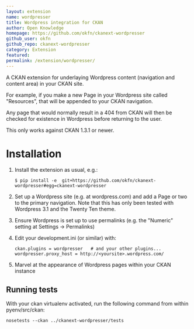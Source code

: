 ```yaml
---
layout: extension
name: wordpresser
title: Wordpress integration for CKAN
author: Open Knowledge
homepage: https://github.com/okfn/ckanext-wordpresser
github_user: okfn
github_repo: ckanext-wordpresser
category: Extension
featured: 
permalink: /extension/wordpresser/
---
```



A CKAN extension for underlaying Wordpress content (navigation and content area) in your CKAN site.

For example, if you make a new Page in your Wordpress site called "Resources", that will be appended to your CKAN navigation.

Any page that would normally result in a 404 from CKAN will then be checked for existence in Wordpress before returning to the user.

This only works against CKAN 1.3.1 or newer.

Installation
============

1.  Install the extension as usual, e.g.:

        $ pip install -e  git+https://github.com/okfn/ckanext-wordpresser#egg=ckanext-wordpresser

2.  Set up a Wordpress site (e.g. at wordpress.com) and add a Page or two to the primary navigation. Note that this has only been tested with Wordpress 3.1 and the Twenty Ten theme.
3.  Ensure Wordpress is set up to use permalinks (e.g. the "Numeric" setting at Settings -\> Permalinks)
4.  Edit your development.ini (or similar) with:

        ckan.plugins = wordpresser   # and your other plugins...
        wordpresser.proxy_host = http://<yoursite>.wordpress.com/

5.  Marvel at the appearance of Wordpress pages within your CKAN instance

Running tests
-------------

With your ckan virtualenv activated, run the following command from within pyenv/src/ckan:

    nosetests --ckan ../ckanext-wordpresser/tests

